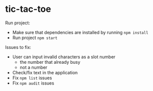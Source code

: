 # tic-tac-toe

Run project:
* Make sure that dependencies are installed by running `npm install`
* Run project `npm start`

Issues to fix:
* User can input invalid characters as a slot number
  * the number that already busy
  * not a number
* Check/fix text in the application
* Fix `npm list` issues
* Fix `npm audit` issues
